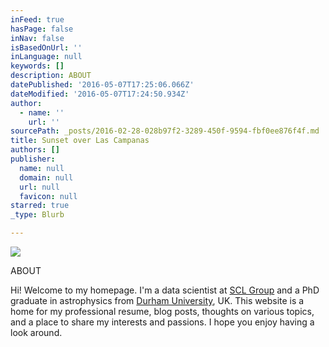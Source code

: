 ```yaml
---
inFeed: true
hasPage: false
inNav: false
isBasedOnUrl: ''
inLanguage: null
keywords: []
description: ABOUT
datePublished: '2016-05-07T17:25:06.066Z'
dateModified: '2016-05-07T17:24:50.934Z'
author:
  - name: ''
    url: ''
sourcePath: _posts/2016-02-28-028b97f2-3289-450f-9594-fbf0ee876f4f.md
title: Sunset over Las Campanas
authors: []
publisher:
  name: null
  domain: null
  url: null
  favicon: null
starred: true
_type: Blurb

---
```

![](https://s3-us-west-2.amazonaws.com/the-grid-img/p/1f378d64d28585902e5cf4c479e6975d3307b90b.jpg)

ABOUT

Hi! Welcome to my homepage. I'm a data scientist at [SCL Group][0] and a PhD graduate in astrophysics from [Durham University][1], UK. This website is a home for my professional resume, blog posts, thoughts on various topics, and a place to share my interests and passions. I hope you enjoy having a look around.

[0]: http://scl.cc/
[1]: https://www.dur.ac.uk/